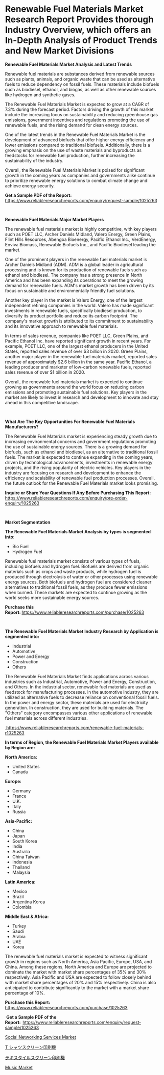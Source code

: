 <p><h1>Renewable Fuel Materials Market Research Report Provides thorough Industry Overview, which offers an In-Depth Analysis of Product Trends and New Market Divisions</h1></p><p><strong>Renewable Fuel Materials Market Analysis and Latest Trends</strong></p>
<p><p>Renewable fuel materials are substances derived from renewable sources such as plants, animals, and organic waste that can be used as alternative fuels to reduce dependency on fossil fuels. These materials include biofuels such as biodiesel, ethanol, and biogas, as well as other renewable sources like hydrogen and synthetic gases.</p><p>The Renewable Fuel Materials Market is expected to grow at a CAGR of 7.3% during the forecast period. Factors driving the growth of this market include the increasing focus on sustainability and reducing greenhouse gas emissions, government incentives and regulations promoting the use of renewable fuels, and the rising demand for clean energy sources.</p><p>One of the latest trends in the Renewable Fuel Materials Market is the development of advanced biofuels that offer higher energy efficiency and lower emissions compared to traditional biofuels. Additionally, there is a growing emphasis on the use of waste materials and byproducts as feedstocks for renewable fuel production, further increasing the sustainability of the industry.</p><p>Overall, the Renewable Fuel Materials Market is poised for significant growth in the coming years as companies and governments alike continue to prioritize renewable energy solutions to combat climate change and achieve energy security.</p></p>
<p><strong>Get a Sample PDF of the Report:&nbsp;</strong> <a href="https://www.reliableresearchreports.com/enquiry/request-sample/1025263">https://www.reliableresearchreports.com/enquiry/request-sample/1025263</a></p>
<p>&nbsp;</p>
<p><strong>Renewable Fuel Materials Major Market Players</strong></p>
<p><p>The renewable fuel materials market is highly competitive, with key players such as POET LLC, Archer Daniels Midland, Valero Energy, Green Plains, Flint Hills Resources, Abengoa Bioenergy, Pacific Ethanol Inc., VerdEnergy, Enviva Biomass, Renewable Biofuels Inc., and Pacific Biodiesel leading the market.</p><p>One of the prominent players in the renewable fuel materials market is Archer Daniels Midland (ADM). ADM is a global leader in agricultural processing and is known for its production of renewable fuels such as ethanol and biodiesel. The company has a strong presence in North America and has been expanding its operations to meet the growing demand for renewable fuels. ADM's market growth has been driven by its focus on sustainable and environmentally friendly fuel solutions.</p><p>Another key player in the market is Valero Energy, one of the largest independent refining companies in the world. Valero has made significant investments in renewable fuels, specifically biodiesel production, to diversify its product portfolio and reduce its carbon footprint. The company's market growth is attributed to its commitment to sustainability and its innovative approach to renewable fuel materials.</p><p>In terms of sales revenue, companies like POET LLC, Green Plains, and Pacific Ethanol Inc. have reported significant growth in recent years. For example, POET LLC, one of the largest ethanol producers in the United States, reported sales revenue of over $3 billion in 2020. Green Plains, another major player in the renewable fuel materials market, reported sales revenue of approximately $2.6 billion in the same year. Pacific Ethanol, a leading producer and marketer of low-carbon renewable fuels, reported sales revenue of over $1 billion in 2020.</p><p>Overall, the renewable fuel materials market is expected to continue growing as governments around the world focus on reducing carbon emissions and promoting sustainable fuel solutions. Key players in the market are likely to invest in research and development to innovate and stay ahead in this competitive landscape.</p></p>
<p>&nbsp;</p>
<p><strong>What Are The Key Opportunities For Renewable Fuel Materials Manufacturers?</strong></p>
<p><p>The Renewable Fuel Materials market is experiencing steady growth due to increasing environmental concerns and government regulations promoting the use of sustainable energy sources. There is a growing demand for biofuels, such as ethanol and biodiesel, as an alternative to traditional fossil fuels. The market is expected to continue expanding in the coming years, driven by technological advancements, investments in renewable energy projects, and the rising popularity of electric vehicles. Key players in the industry are focusing on research and development to enhance the efficiency and scalability of renewable fuel production processes. Overall, the future outlook for the Renewable Fuel Materials market looks promising.</p></p>
<p><strong>Inquire or Share Your Questions If Any Before Purchasing This Report:</strong> <a href="https://www.reliableresearchreports.com/enquiry/pre-order-enquiry/1025263">https://www.reliableresearchreports.com/enquiry/pre-order-enquiry/1025263</a></p>
<p>&nbsp;</p>
<p><strong>Market Segmentation</strong></p>
<p><strong>The Renewable Fuel Materials Market Analysis by types is segmented into:</strong></p>
<p><ul><li>Bio Fuel</li><li>Hydrogen Fuel</li></ul></p>
<p><p>Renewable fuel materials market consists of various types of fuels, including biofuels and hydrogen fuel. Biofuels are derived from organic materials such as crops and waste products, while hydrogen fuel is produced through electrolysis of water or other processes using renewable energy sources. Both biofuels and hydrogen fuel are considered cleaner alternatives to traditional fossil fuels, as they produce fewer emissions when burned. These markets are expected to continue growing as the world seeks more sustainable energy sources.</p></p>
<p><strong>Purchase this Report:&nbsp;</strong><a href="https://www.reliableresearchreports.com/purchase/1025263">https://www.reliableresearchreports.com/purchase/1025263</a></p>
<p>&nbsp;</p>
<p><strong>The Renewable Fuel Materials Market Industry Research by Application is segmented into:</strong></p>
<p><ul><li>Industrial</li><li>Automotive</li><li>Power and Energy</li><li>Construction</li><li>Others</li></ul></p>
<p><p>The Renewable Fuel Materials Market finds applications across various industries such as Industrial, Automotive, Power and Energy, Construction, and Others. In the industrial sector, renewable fuel materials are used as feedstock for manufacturing processes. In the automotive industry, they are utilized as alternative fuels to decrease reliance on conventional fossil fuels. In the power and energy sector, these materials are used for electricity generation. In construction, they are used for building materials. The "Others" category encompasses various other applications of renewable fuel materials across different industries.</p></p>
<p><a href="https://www.reliableresearchreports.com/renewable-fuel-materials-r1025263">&nbsp;https://www.reliableresearchreports.com/renewable-fuel-materials-r1025263</a></p>
<p><strong>In terms of Region, the Renewable Fuel Materials Market Players available by Region are:</strong></p>
<p>
    <p> <strong> North America: </strong>
        <ul>
            <li>United States</li>
            <li>Canada</li>
        </ul>
        </p> 
    <p> <strong> Europe: </strong>
        <ul>
            <li>Germany</li>
            <li>France</li>
            <li>U.K.</li>
            <li>Italy</li>
            <li>Russia</li>
        </ul>
        </p> 
    <p> <strong> Asia-Pacific: </strong>
        <ul>
            <li>China</li>
            <li>Japan</li>
            <li>South Korea</li>
            <li>India</li>
            <li>Australia</li>
            <li>China Taiwan</li>
            <li>Indonesia</li>
            <li>Thailand</li>
            <li>Malaysia</li>
        </ul>
        </p> 
    <p> <strong> Latin America: </strong>
        <ul>
            <li>Mexico</li>
            <li>Brazil</li>
            <li>Argentina Korea</li>
            <li>Colombia</li>
        </ul>
        </p> 
    <p> <strong> Middle East & Africa: </strong>
        <ul>
            <li>Turkey</li>
            <li>Saudi</li>
            <li>Arabia</li>
            <li>UAE</li>
            <li>Korea</li>
        </ul>
    </p>
    </p>
<p><p>The renewable fuel materials market is expected to witness significant growth in regions such as North America, Asia Pacific, Europe, USA, and China. Among these regions, North America and Europe are projected to dominate the market with market share percentages of 35% and 30% respectively. Asia Pacific and USA are expected to follow closely behind with market share percentages of 20% and 15% respectively. China is also anticipated to contribute significantly to the market with a market share percentage of 10%.</p></p>
<p><strong>Purchase this Report: </strong><a href="https://www.reliableresearchreports.com/purchase/1025263">https://www.reliableresearchreports.com/purchase/1025263</a></p>
<p>&nbsp;<strong>Get a Sample PDF of the Report:&nbsp;&nbsp;</strong><a href="https://www.reliableresearchreports.com/enquiry/request-sample/1025263">https://www.reliableresearchreports.com/enquiry/request-sample/1025263</a></p>
<p><strong></strong></p>
<p><p><a href="https://github.com/setiawananhar13/Market-Research-Report-List-1/blob/main/social-networking-services-market.md">Social Networking Services Market</a></p><p><a href="https://github.com/NikitaBruen/Market-Research-Report-List-1/blob/main/4431635176751.md">T シャツスクリーン印刷機</a></p><p><a href="https://github.com/mm14022023/Market-Research-Report-List-2/blob/main/1678107176750.md">テキスタイルスクリーン印刷機</a></p><p><a href="https://github.com/castoriffic/Market-Research-Report-List-5/blob/main/music-market.md">Music Market</a></p></p>